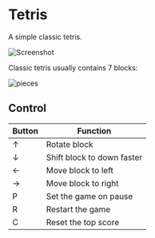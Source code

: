 # Tetris

A simple classic tetris. 

![Screenshot](https://pp.vk.me/c629630/v629630649/4917/aI8CbuIMh1c.jpg)


Classic tetris usually contains 7 blocks:

![pieces](https://pp.vk.me/c628122/v628122649/38c99/6v25JfewLHo.jpg)

## Control

| Button | Function |
|-----------------------------------------|---------------------|
| &uarr;|Rotate block|
|&darr;|Shift block to down faster|
|&larr;|Move block to left|
|&rarr;|Move block to right|
|P|Set the game on pause|
|R|Restart the game|
|C|Reset the top score|
